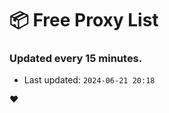# :package: Free Proxy List
### Updated every 15 minutes.

- Last updated: `2024-06-21 20:18`

:heart:
